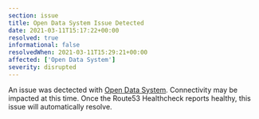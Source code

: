 ```yaml
---
section: issue
title: Open Data System Issue Detected
date: 2021-03-11T15:17:22+00:00
resolved: true
informational: false
resolvedWhen: 2021-03-11T15:29:21+00:00
affected: ['Open Data System']
severity: disrupted
---
```

An issue was dectected with [Open Data System](https://data.sba.gov).  Connectivity may be impacted at this time.  Once the Route53 Healthcheck reports healthy, this issue will automatically resolve.
